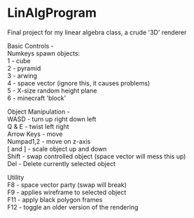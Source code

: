 # LinAlgProgram  
Final project for my linear algebra class, a crude '3D' renderer  
  
Basic Controls -  
Numkeys spawn objects:  
1 - cube  
2 - pyramid  
3 - arwing  
4 - space vector (ignore this, it causes problems)  
5 - X-size random height plane  
6 - minecraft 'block'  
  
Object Manipulation -  
WASD - turn up right down left  
Q & E - twist left right  
Arrow Keys - move  
Numpad1,2 - move on z-axis  
[ and ] - scale object up and down  
Shift - swap controlled object (space vector will mess this up)  
Del - Delete currently selected object  
  
Utility  
F8 - space vector party (swap will break)  
F9 - applies wireframe to selected object  
F11 - apply black polygon frames  
F12 - toggle an older version of the rendering  
